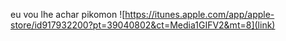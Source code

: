 eu vou lhe achar pikomon
![https://itunes.apple.com/app/apple-store/id917932200?pt=39040802&ct=Media1GIFV2&mt=8](link)
